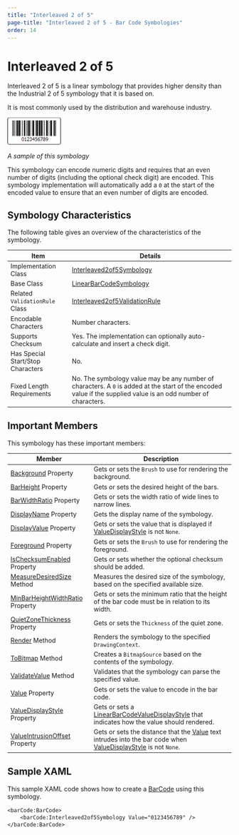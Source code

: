 ```yaml
---
title: "Interleaved 2 of 5"
page-title: "Interleaved 2 of 5 - Bar Code Symbologies"
order: 14
---
```

# Interleaved 2 of 5

Interleaved 2 of 5 is a linear symbology that provides higher density than the Industrial 2 of 5 symbology that it is based on.

It is most commonly used by the distribution and warehouse industry.

![Screenshot](../images/symbology-interleaved2of5.gif)

*A sample of this symbology*

This symbology can encode numeric digits and requires that an even number of digits (including the optional check digit) are encoded.  This symbology implementation will automatically add a `0` at the start of the encoded value to ensure that an even number of digits are encoded.

## Symbology Characteristics

The following table gives an overview of the characteristics of the symbology.

| Item | Details |
|-----|-----|
| Implementation Class | [Interleaved2of5Symbology](xref:@ActiproUIRoot.Controls.BarCode.Interleaved2of5Symbology) |
| Base Class | [LinearBarCodeSymbology](xref:@ActiproUIRoot.Controls.BarCode.LinearBarCodeSymbology) |
| Related `ValidationRule` Class | [Interleaved2of5ValidationRule](xref:@ActiproUIRoot.Controls.BarCode.ValidationRules.Interleaved2of5ValidationRule) |
| Encodable Characters | Number characters. |
| Supports Checksum | Yes.  The implementation can optionally auto-calculate and insert a check digit. |
| Has Special Start/Stop Characters | No. |
| Fixed Length Requirements | No.  The symbology value may be any number of characters.  A `0` is added at the start of the encoded value if the supplied value is an odd number of characters. |

## Important Members

This symbology has these important members:

| Member | Description |
|-----|-----|
| [Background](xref:@ActiproUIRoot.Controls.BarCode.BarCodeSymbology.Background) Property | Gets or sets the `Brush` to use for rendering the background. |
| [BarHeight](xref:@ActiproUIRoot.Controls.BarCode.LinearBarCodeSymbology.BarHeight) Property | Gets or sets the desired height of the bars. |
| [BarWidthRatio](xref:@ActiproUIRoot.Controls.BarCode.LinearBarCodeSymbology.BarWidthRatio) Property | Gets or sets the width ratio of wide lines to narrow lines. |
| [DisplayName](xref:@ActiproUIRoot.Controls.BarCode.BarCodeSymbology.DisplayName) Property | Gets the display name of the symbology. |
| [DisplayValue](xref:@ActiproUIRoot.Controls.BarCode.LinearBarCodeSymbology.DisplayValue) Property | Gets or sets the value that is displayed if [ValueDisplayStyle](xref:@ActiproUIRoot.Controls.BarCode.LinearBarCodeSymbology.ValueDisplayStyle) is not `None`. |
| [Foreground](xref:@ActiproUIRoot.Controls.BarCode.BarCodeSymbology.Foreground) Property | Gets or sets the `Brush` to use for rendering the foreground. |
| [IsChecksumEnabled](xref:@ActiproUIRoot.Controls.BarCode.Interleaved2of5Symbology.IsChecksumEnabled) Property | Gets or sets whether the optional checksum should be added. |
| [MeasureDesiredSize](xref:@ActiproUIRoot.Controls.BarCode.BarCodeSymbology.MeasureDesiredSize*) Method | Measures the desired size of the symbology, based on the specified available size. |
| [MinBarHeightWidthRatio](xref:@ActiproUIRoot.Controls.BarCode.LinearBarCodeSymbology.MinBarHeightWidthRatio) Property | Gets or sets the minimum ratio that the height of the bar code must be in relation to its width. |
| [QuietZoneThickness](xref:@ActiproUIRoot.Controls.BarCode.LinearBarCodeSymbology.QuietZoneThickness) Property | Gets or sets the `Thickness` of the quiet zone. |
| [Render](xref:@ActiproUIRoot.Controls.BarCode.BarCodeSymbology.Render*) Method | Renders the symbology to the specified `DrawingContext`. |
| [ToBitmap](xref:@ActiproUIRoot.Controls.BarCode.BarCodeSymbology.ToBitmap*) Method | Creates a `BitmapSource` based on the contents of the symbology. |
| [ValidateValue](xref:@ActiproUIRoot.Controls.BarCode.BarCodeSymbology.ValidateValue*) Method | Validates that the symbology can parse the specified value. |
| [Value](xref:@ActiproUIRoot.Controls.BarCode.BarCodeSymbology.Value) Property | Gets or sets the value to encode in the bar code. |
| [ValueDisplayStyle](xref:@ActiproUIRoot.Controls.BarCode.LinearBarCodeSymbology.ValueDisplayStyle) Property | Gets or sets a [LinearBarCodeValueDisplayStyle](xref:@ActiproUIRoot.Controls.BarCode.LinearBarCodeValueDisplayStyle) that indicates how the value should rendered. |
| [ValueIntrusionOffset](xref:@ActiproUIRoot.Controls.BarCode.LinearBarCodeSymbology.ValueIntrusionOffset) Property | Gets or sets the distance that the [Value](xref:@ActiproUIRoot.Controls.BarCode.BarCodeSymbology.Value) text intrudes into the bar code when [ValueDisplayStyle](xref:@ActiproUIRoot.Controls.BarCode.LinearBarCodeSymbology.ValueDisplayStyle) is not `None`. |

## Sample XAML

This sample XAML code shows how to create a [BarCode](xref:@ActiproUIRoot.Controls.BarCode.BarCode) using this symbology.

```xaml
<barCode:BarCode>
	<barCode:Interleaved2of5Symbology Value="0123456789" />
</barCode:BarCode>
```
